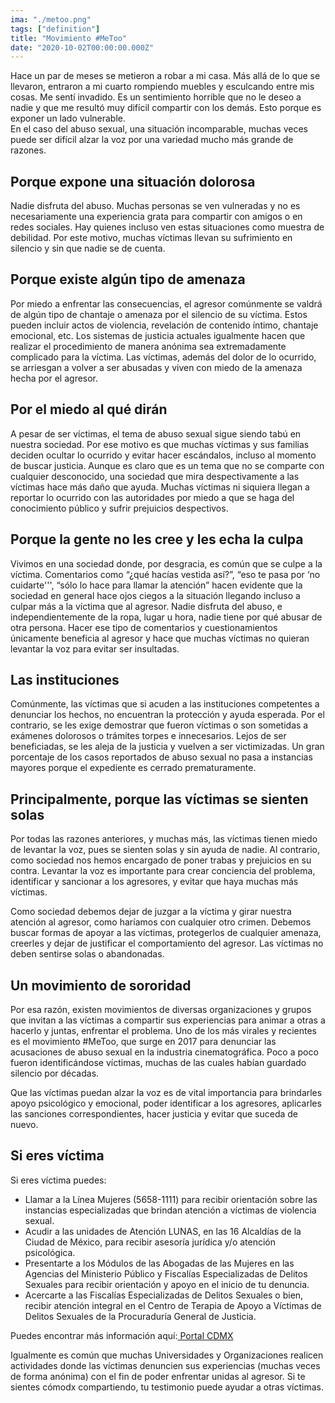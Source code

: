 ```yaml
---
ima: "./metoo.png"
tags: ["definition"]
title: "Movimiento #MeToo"
date: "2020-10-02T00:00:00.000Z"
---
```


Hace un par de meses se metieron a robar a mi casa. Más allá de lo que se llevaron, entraron a mi cuarto rompiendo muebles y esculcando entre mis cosas. Me sentí invadido. Es un sentimiento horrible que no le deseo a nadie y que me resultó muy difícil compartir con los demás. Esto porque es exponer un lado vulnerable.<br> En el caso del abuso sexual, una situación incomparable, muchas veces puede ser difícil alzar la voz por una variedad mucho más grande de razones. 

## Porque expone una situación dolorosa

Nadie disfruta del abuso. Muchas personas se ven vulneradas y no es necesariamente una experiencia grata para compartir con amigos o en redes sociales. Hay quienes incluso ven estas situaciones como muestra de debilidad. Por este motivo, muchas víctimas llevan su sufrimiento en silencio y sin que nadie se de cuenta. 

## Porque existe algún tipo de amenaza

Por miedo a enfrentar las consecuencias, el agresor comúnmente se valdrá de algún tipo de chantaje o amenaza por el silencio de su víctima. Estos pueden incluir actos de violencia, revelación de contenido íntimo, chantaje emocional, etc. Los sistemas de justicia actuales igualmente hacen que realizar el procedimiento de manera anónima sea extremadamente complicado para la víctima. Las víctimas, además del dolor de lo ocurrido, se arriesgan a volver a ser abusadas y viven con miedo de la amenaza hecha por el agresor. 


## Por el miedo al qué dirán

A pesar de ser víctimas, el tema de abuso sexual sigue siendo tabú en nuestra sociedad. Por ese motivo es que muchas víctimas y sus familias deciden ocultar lo ocurrido y evitar hacer escándalos, incluso al momento de buscar justicia. Aunque es claro que es un tema que no se comparte con cualquier desconocido, una sociedad que mira despectivamente a las víctimas hace más daño que ayuda. Muchas víctimas ni siquiera llegan a reportar lo ocurrido con las autoridades por miedo a que se haga del conocimiento público y sufrir prejuicios despectivos. 


## Porque la gente no les cree y les echa la culpa

Vivimos en una sociedad donde, por desgracia, es común que se culpe a la víctima. Comentarios como “¿qué hacías vestida así?”, “eso te pasa por ‘no cuidarte''', “sólo lo hace para llamar la atención” hacen evidente que la sociedad en general hace ojos ciegos a la situación llegando incluso a culpar más a la víctima que al agresor. Nadie disfruta del abuso, e independientemente de la ropa, lugar u hora, nadie tiene por qué abusar de otra persona. Hacer ese tipo de comentarios y cuestionamientos únicamente beneficia al agresor y hace que muchas víctimas no quieran levantar la voz para evitar ser insultadas. 

## Las instituciones

Comúnmente, las víctimas que si acuden a las instituciones competentes a denunciar los hechos, no encuentran la protección y ayuda esperada. Por el contrario, se les exige demostrar que fueron víctimas o son sometidas a exámenes dolorosos o trámites torpes e innecesarios. Lejos de ser beneficiadas, se les aleja de la justicia y vuelven a ser victimizadas. Un gran porcentaje de los casos reportados de abuso sexual no pasa a instancias mayores porque el expediente es cerrado prematuramente. 

## Principalmente, porque las víctimas se sienten solas

Por todas las razones anteriores, y muchas más, las víctimas tienen miedo de levantar la voz, pues se sienten solas y sin ayuda de nadie. Al contrario, como sociedad nos hemos encargado de poner trabas y prejuicios en su contra. Levantar la voz es importante para crear conciencia del problema, identificar y sancionar a los agresores, y evitar que haya muchas más víctimas. 

Como sociedad debemos dejar de juzgar a la víctima y girar nuestra atención al agresor, como haríamos con cualquier otro crimen. Debemos buscar formas de apoyar a las víctimas, protegerlos de cualquier amenaza, creerles y dejar de justificar el comportamiento del agresor. Las víctimas no deben sentirse solas o abandonadas.

## Un movimiento de sororidad

Por esa razón, existen movimientos de diversas organizaciones y grupos que invitan a las víctimas a compartir sus experiencias para animar a otras a hacerlo y juntas, enfrentar el problema. Uno de los más virales y recientes es el movimiento #MeToo, que surge en 2017 para denunciar las acusaciones de abuso sexual en la industria cinematográfica. Poco a poco fueron identificándose víctimas, muchas de las cuales habían guardado silencio por décadas. 

Que las víctimas puedan alzar la voz es de vital importancia para brindarles apoyo psicológico y emocional, poder identificar a los agresores, aplicarles las sanciones correspondientes, hacer justicia y evitar que suceda de nuevo. 

## Si eres víctima

Si eres víctima puedes:
- Llamar a la Línea Mujeres (5658-1111) para recibir orientación sobre las instancias especializadas que brindan atención a víctimas de violencia sexual.
- Acudir a las unidades de Atención LUNAS, en las 16 Alcaldías de la Ciudad de México, para recibir asesoría jurídica y/o atención psicológica.
- Presentarte a los Módulos de las Abogadas de las Mujeres en las Agencias del Ministerio Público y Fiscalías Especializadas de Delitos Sexuales para recibir orientación y apoyo en el inicio de tu denuncia.
- Acercarte a las Fiscalías Especializadas de Delitos Sexuales o bien, recibir atención integral en el Centro de Terapia de Apoyo a Víctimas de Delitos Sexuales de la Procuraduría General de Justicia.

Puedes encontrar más información aquí:<a href= "https://www.cdmx.gob.mx/portal/articulo/distintos-tipos-de-violencia/" target="_blank"> Portal CDMX </a>

Igualmente es común que muchas Universidades y Organizaciones realicen actividades donde las víctimas denuncien sus experiencias (muchas veces de forma anónima) con el fin de poder enfrentar unidas al agresor. Si te sientes cómodx compartiendo, tu testimonio puede ayudar a otras víctimas. 
